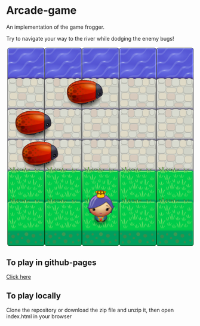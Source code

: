 # Arcade-game

An implementation of the game frogger.

Try to navigate your way to the river while dodging the enemy bugs!

![Game screenshot](images/screenshot.png)


## To play in github-pages

[Click here](https://koderjoker.github.io/Arcade-game/)


## To play locally

Clone the repository or download the zip file and unzip it, then open index.html in your browser
